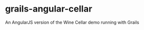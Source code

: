 grails-angular-cellar
=====================

An AngularJS version of the Wine Cellar demo running with Grails